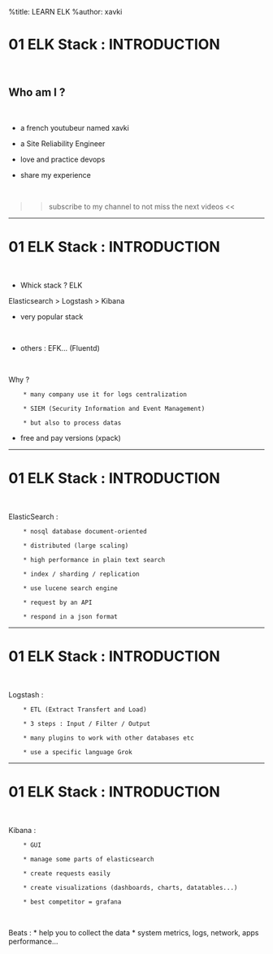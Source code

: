 %title: LEARN ELK
%author: xavki

# 01 ELK Stack : INTRODUCTION

<br>

## Who am I ? 

<br>

* a french youtubeur named xavki

* a Site Reliability Engineer

* love and practice devops

* share my experience

<br>

>> subscribe to my channel to not miss the next videos <<


-------------------------------------------------------------------------

# 01 ELK Stack : INTRODUCTION


<br>

* Whick stack ? ELK

Elasticsearch > Logstash > Kibana

* very popular stack

<br>

* others : EFK... (Fluentd)

<br>

Why ?

		* many company use it for logs centralization

		* SIEM (Security Information and Event Management)

		* but also to process datas

* free and pay versions (xpack)


-------------------------------------------------------------------------

# 01 ELK Stack : INTRODUCTION


<br>

ElasticSearch :

		* nosql database document-oriented

		* distributed (large scaling)

		* high performance in plain text search

		* index / sharding / replication

		* use lucene search engine

		* request by an API

		* respond in a json format


-------------------------------------------------------------------------

# 01 ELK Stack : INTRODUCTION


<br>

Logstash :

		* ETL (Extract Transfert and Load)

		* 3 steps : Input / Filter / Output 

		* many plugins to work with other databases etc

		* use a specific language Grok


-------------------------------------------------------------------------

# 01 ELK Stack : INTRODUCTION


<br>

Kibana :

		* GUI

		* manage some parts of elasticsearch

		* create requests easily

		* create visualizations (dashboards, charts, datatables...)

		* best competitor = grafana

<br>

Beats : 
		* help you to collect the data
		* system metrics, logs, network, apps performance...
